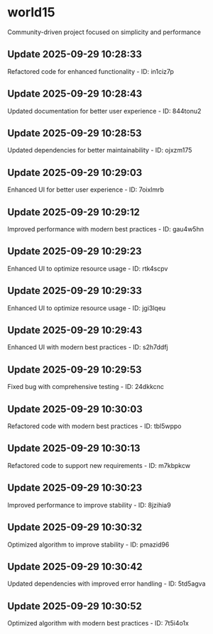 # world15
Community-driven project focused on simplicity and performance

## Update 2025-09-29 10:28:33
Refactored code for enhanced functionality - ID: in1ciz7p


## Update 2025-09-29 10:28:43
Updated documentation for better user experience - ID: 844tonu2


## Update 2025-09-29 10:28:53
Updated dependencies for better maintainability - ID: ojxzm175


## Update 2025-09-29 10:29:03
Enhanced UI for better user experience - ID: 7oixlmrb


## Update 2025-09-29 10:29:12
Improved performance with modern best practices - ID: gau4w5hn


## Update 2025-09-29 10:29:23
Enhanced UI to optimize resource usage - ID: rtk4scpv


## Update 2025-09-29 10:29:33
Enhanced UI to optimize resource usage - ID: jgi3lqeu


## Update 2025-09-29 10:29:43
Enhanced UI with modern best practices - ID: s2h7ddfj


## Update 2025-09-29 10:29:53
Fixed bug with comprehensive testing - ID: 24dkkcnc


## Update 2025-09-29 10:30:03
Refactored code with modern best practices - ID: tbl5wppo


## Update 2025-09-29 10:30:13
Refactored code to support new requirements - ID: m7kbpkcw


## Update 2025-09-29 10:30:23
Improved performance to improve stability - ID: 8jzihia9


## Update 2025-09-29 10:30:32
Optimized algorithm to improve stability - ID: pmazid96


## Update 2025-09-29 10:30:42
Updated dependencies with improved error handling - ID: 5td5agva


## Update 2025-09-29 10:30:52
Optimized algorithm with modern best practices - ID: 7t5i4o1x

